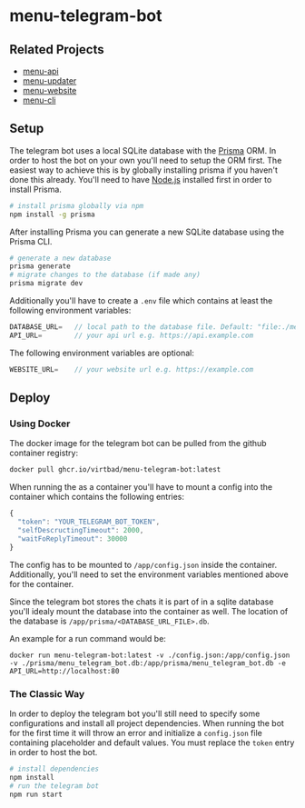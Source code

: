 # menu-telegram-bot

## Related Projects

- [menu-api](https://github.com/virtbad/menu-api)
- [menu-updater](https://github.com/virtbad/menu-updater)
- [menu-website](https://github.com/virtbad/menu-website)
- [menu-cli](https://github.com/virtbad/menu-cli)

## Setup

The telegram bot uses a local SQLite database with the [Prisma](https://www.prisma.io/) ORM. In order to host the bot on your own you'll need to setup the ORM first. The easiest way to achieve this is by globally installing prisma if you haven't done this already. You'll need to have [Node.js](https://nodejs.org/en/) installed first in order to install Prisma.

```bash
# install prisma globally via npm
npm install -g prisma
```

After installing Prisma you can generate a new SQLite database using the Prisma CLI.

```bash
# generate a new database
prisma generate
# migrate changes to the database (if made any)
prisma migrate dev
```

Additionally you'll have to create a `.env` file which contains at least the following environment variables:

```javascript
DATABASE_URL=   // local path to the database file. Default: "file:./menu_telegram_bot.db"
API_URL=        // your api url e.g. https://api.example.com
```
The following environment variables are optional:
```javascript
WEBSITE_URL=    // your website url e.g. https://example.com
```

## Deploy

### Using Docker

The docker image for the telegram bot can be pulled from the github container registry:
```bash
docker pull ghcr.io/virtbad/menu-telegram-bot:latest
```

When running the as a container you'll have to mount a config into the container which contains the following entries:
```typescript
{
  "token": "YOUR_TELEGRAM_BOT_TOKEN",
  "selfDescructingTimeout": 2000,
  "waitFoReplyTimeout": 30000
}
```
The config has to be mounted to `/app/config.json` inside the container. Additionally, you'll need to set the environment variables mentioned above for the container. 

Since the telegram bot stores the chats it is part of in a sqlite database you'll idealy mount the database into the container as well. The location of the database is `/app/prisma/<DATABASE_URL_FILE>.db`.

An example for a run command would be:
```
docker run menu-telegram-bot:latest -v ./config.json:/app/config.json -v ./prisma/menu_telegram_bot.db:/app/prisma/menu_telegram_bot.db -e API_URL=http://localhost:80
```

### The Classic Way

In order to deploy the telegram bot you'll still need to specify some configurations and install all project dependencies. When running the bot for the first time it will throw an error and initialize a `config.json` file containing placeholder and default values. You must replace the `token` entry in order to host the bot.

```bash
# install dependencies
npm install
# run the telegram bot
npm run start
```
